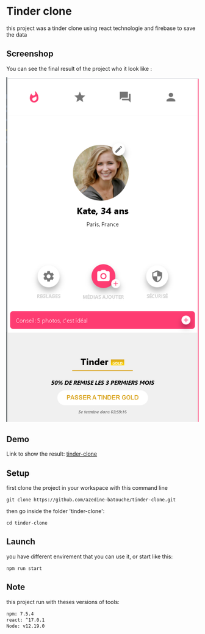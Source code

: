 # Tinder clone

this project was a tinder clone using react technologie and firebase to save the data

## Screenshop

You can see the final result of the project who it look like :

![](/src/assets/imgs/tinder-screenshot.PNG)

## Demo

Link to show the result: [tinder-clone](https://tinder-clone-fb470.web.app/profil)

## Setup

first clone the project in your workspace with this command line

```
git clone https://github.com/azedine-batouche/tinder-clone.git
```

then go inside the folder 'tinder-clone':

```
cd tinder-clone
```

## Launch

you have different envirement that you can use it, or start like this:

```
npm run start
```

## Note

this project run with theses versions of tools:

```
npm: 7.5.4
react: ^17.0.1
Node: v12.19.0
```
